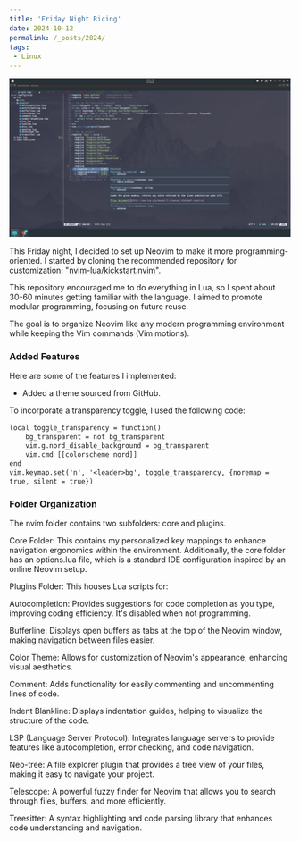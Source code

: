 ```yaml
---
title: 'Friday Night Ricing'
date: 2024-10-12
permalink: /_posts/2024/
tags:
 - Linux
---
```


![](/assets/img/rice.jpg)


This Friday night, I decided to set up Neovim to make it more programming-oriented. I started by cloning the recommended repository for customization: ["nvim-lua/kickstart.nvim"](https://github.com/nvim-lua/kickstart.nvim).

This repository encouraged me to do everything in Lua, so I spent about 30-60 minutes getting familiar with the language. I aimed to promote modular programming, focusing on future reuse.

The goal is to organize Neovim like any modern programming environment while keeping the Vim commands (Vim motions).

### Added Features

Here are some of the features I implemented:

- Added a theme sourced from GitHub.

To incorporate a transparency toggle, I used the following code:

    local toggle_transparency = function()
        bg_transparent = not bg_transparent
        vim.g.nord_disable_background = bg_transparent
        vim.cmd [[colorscheme nord]]
    end
    vim.keymap.set('n', '<leader>bg', toggle_transparency, {noremap = true, silent = true})


### Folder Organization

The nvim folder contains two subfolders: core and plugins.

Core Folder: This contains my personalized key mappings to enhance navigation ergonomics within the environment. Additionally, the core folder has an options.lua file, which is a standard IDE configuration inspired by an online Neovim setup.

Plugins Folder: This houses Lua scripts for:

Autocompletion: Provides suggestions for code completion as you type, improving coding efficiency. It's disabled when not programming.

Bufferline: Displays open buffers as tabs at the top of the Neovim window, making navigation between files easier.

Color Theme: Allows for customization of Neovim's appearance, enhancing visual aesthetics.

Comment: Adds functionality for easily commenting and uncommenting lines of code.

Indent Blankline: Displays indentation guides, helping to visualize the structure of the code.

LSP (Language Server Protocol): Integrates language servers to provide features like autocompletion, error checking, and code navigation.

Neo-tree: A file explorer plugin that provides a tree view of your files, making it easy to navigate your project.

Telescope: A powerful fuzzy finder for Neovim that allows you to search through files, buffers, and more efficiently.

Treesitter: A syntax highlighting and code parsing library that enhances code understanding and navigation.
